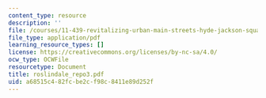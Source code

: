 ```yaml
---
content_type: resource
description: ''
file: /courses/11-439-revitalizing-urban-main-streets-hyde-jackson-square-roslindale-square-boston-spring-2005/a68515c482fcbe2cf98c8411e89d252f_roslindale_repo3.pdf
file_type: application/pdf
learning_resource_types: []
license: https://creativecommons.org/licenses/by-nc-sa/4.0/
ocw_type: OCWFile
resourcetype: Document
title: roslindale_repo3.pdf
uid: a68515c4-82fc-be2c-f98c-8411e89d252f
---
```

